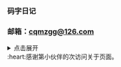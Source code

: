 ### 码字日记
### 邮箱：cqmzgg@126.com
<details>

<summary>点击展开</summary>

### 怎么添加网站访问统计

 怎么添加网站访问统计

 怎么添加网站访问统计，

</details>




<span id="busuanzi">
:heart:感谢第<span></span>小伙伴的<span></span>次访问关于页面。
</span>

<!-- ##{"script":"<script>document.getElementById('user-content-busuanzi').id='busuanzi_container_site_uv';busuanzi=document.getElementById('busuanzi_container_site_uv');busuanzi.style.display='none';busuanzi.childNodes[1].id='busuanzi_value_site_uv';busuanzi.childNodes[2].id='busuanzi_value_page_pv';busuanzi.childNodes[3].id='busuanzi_value_site_pv';busuanzi.childNodes[4].id='busuanzi_value_page_uv';</script><script defer src='https://vercount.one/js'></script>","style":"<style>#busuanzi_value_site_uv{color:red}#busuanzi_value_site_pv{color:red}</style>"}## -->
